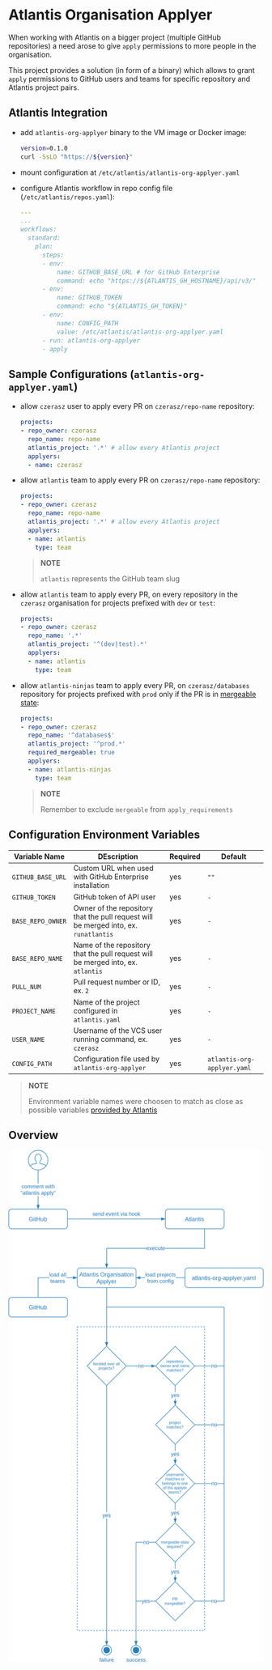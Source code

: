 # Atlantis Organisation Applyer

When working with Atlantis on a bigger project (multiple GitHub repositories) a need arose to give `apply` permissions to more people in the organisation.

This project provides a solution (in form of a binary) which allows to grant `apply` permissions to GitHub users and teams for specific repository and Atlantis project pairs.

## Atlantis Integration

- add `atlantis-org-applyer` binary to the VM image or Docker image:

  ```bash
  version=0.1.0
  curl -SsLO "https://${version}"
  ```

- mount configuration at `/etc/atlantis/atlantis-org-applyer.yaml`

- configure Atlantis workflow in repo config file (`/etc/atlantis/repos.yaml`):

  ```yaml
  ---
  ...
  workflows:
    standard:
      plan:
        steps:
        - env:
            name: GITHUB_BASE_URL # for GitHub Enterprise
            command: echo "https://${ATLANTIS_GH_HOSTNAME}/api/v3/"
        - env:
            name: GITHUB_TOKEN
            command: echo "${ATLANTIS_GH_TOKEN}"
        - env:
            name: CONFIG_PATH
            value: /etc/atlantis/atlantis-org-applyer.yaml
        - run: atlantis-org-applyer
        - apply
  ```

## Sample Configurations (`atlantis-org-applyer.yaml`)

- allow `czerasz` user to apply every PR on `czerasz/repo-name` repository:

  ```yaml
  projects:
  - repo_owner: czerasz
    repo_name: repo-name
    atlantis_project: '.*' # allow every Atlantis project
    applyers:
    - name: czerasz
  ```

- allow `atlantis` team to apply every PR on `czerasz/repo-name` repository:

  ```yaml
  projects:
  - repo_owner: czerasz
    repo_name: repo-name
    atlantis_project: '.*' # allow every Atlantis project
    applyers:
    - name: atlantis
      type: team
  ```

  > **NOTE**
  >
  > `atlantis` represents the GitHub team slug

- allow `atlantis` team to apply every PR, on every repository in the `czerasz` organisation for projects prefixed with `dev` or `test`:

  ```yaml
  projects:
  - repo_owner: czerasz
    repo_name: '.*'
    atlantis_project: '^(dev|test).*'
    applyers:
    - name: atlantis
      type: team
  ```

- allow `atlantis-ninjas` team to apply every PR, on `czerasz/databases` repository for projects prefixed with `prod` only if the PR is in [mergeable state](https://www.runatlantis.io/docs/server-side-repo-config.html#requiring-pr-is-mergeable-before-apply):

  ```yaml
  projects:
  - repo_owner: czerasz
    repo_name: '^databases$'
    atlantis_project: '^prod.*'
    required_mergeable: true
    applyers:
    - name: atlantis-ninjas
      type: team
  ```

  > **NOTE**
  >
  > Remember to exclude `mergeable` from `apply_requirements`

## Configuration Environment Variables

| Variable Name | DEscription | Required | Default |
| --- | --- | -- | --- |
| `GITHUB_BASE_URL` | Custom URL when used with GitHub Enterprise installation | yes | `""` |
| `GITHUB_TOKEN` | GitHub token of API user | yes | `-` |
| `BASE_REPO_OWNER` | Owner of the repository that the pull request will be merged into, ex. `runatlantis` | yes | `-` |
| `BASE_REPO_NAME` | Name of the repository that the pull request will be merged into, ex. `atlantis` | yes | `-` |
| `PULL_NUM` | Pull request number or ID, ex. `2` | yes | `-` |
| `PROJECT_NAME` | Name of the project configured in `atlantis.yaml` | yes | `-` |
| `USER_NAME` | Username of the VCS user running command, ex. `czerasz` | yes | `-` |
| `CONFIG_PATH` | Configuration file used by `atlantis-org-applyer` | yes | `atlantis-org-applyer.yaml` |

> **NOTE**
>
> Environment variable names were choosen to match as close as possible variables [provided by Atlantis](https://www.runatlantis.io/docs/custom-workflows.html#reference)

## Overview

![Overview](./docs/img/atlantis-org-applyer.png "Overview")

